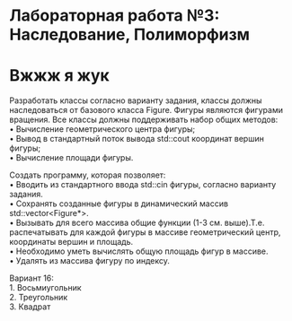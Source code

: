 # Лабораторная работа №3: Наследование, Полиморфизм

# Вжжж я жук

Разработать классы согласно варианту задания, классы должны наследоваться от базового класса Figure. Фигуры являются фигурами вращения. Все классы должны поддерживать набор общих методов:\
    • Вычисление геометрического центра фигуры;\
    • Вывод в стандартный поток вывода std::cout координат вершин фигуры; \
    • Вычисление площади фигуры.

Создать программу, которая позволяет:\
    • Вводить из стандартного ввода std::cin фигуры, согласно варианту задания.\
    • Сохранять созданные фигуры в динамический массив std::vector<Figure*>.\
    • Вызывать для всего массива общие функции (1-3 см. выше).Т.е. распечатывать для каждой фигуры в массиве геометрический центр, координаты вершин и площадь.\
    • Необходимо уметь вычислять общую площадь фигур в массиве.\
    • Удалять из массива фигуру по индексу.
      
Вариант 16:\
    1. Восьмиугольник\
    2. Треугольник\
    3. Квадрат
